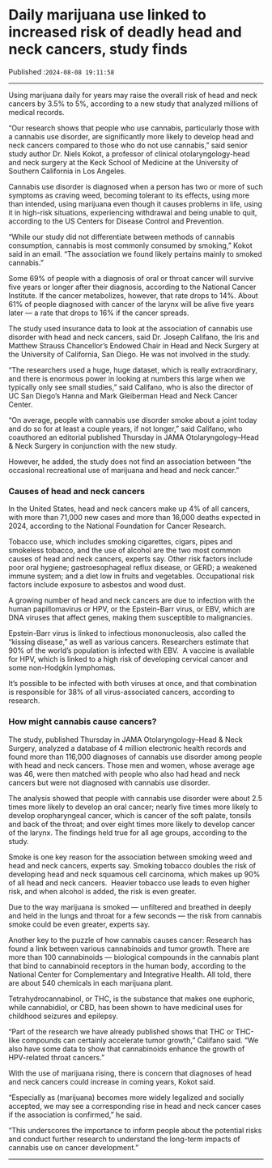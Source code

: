 # Daily marijuana use linked to increased risk of deadly head and neck cancers, study finds

Published :`2024-08-08 19:11:58`

---

Using marijuana daily for years may raise the overall risk of head and neck cancers by 3.5% to 5%, according to a new study that analyzed millions of medical records.

“Our research shows that people who use cannabis, particularly those with a cannabis use disorder, are significantly more likely to develop head and neck cancers compared to those who do not use cannabis,” said senior study author Dr. Niels Kokot, a professor of clinical otolaryngology-head and neck surgery at the Keck School of Medicine at the University of Southern California in Los Angeles.

Cannabis use disorder is diagnosed when a person has two or more of such symptoms as craving weed, becoming tolerant to its effects, using more than intended, using marijuana even though it causes problems in life, using it in high-risk situations, experiencing withdrawal and being unable to quit, according to the US Centers for Disease Control and Prevention.

“While our study did not differentiate between methods of cannabis consumption, cannabis is most commonly consumed by smoking,” Kokot said in an email. “The association we found likely pertains mainly to smoked cannabis.”

Some 69% of people with a diagnosis of oral or throat cancer will survive five years or longer after their diagnosis, according to the National Cancer Institute. If the cancer metabolizes, however, that rate drops to 14%. About 61% of people diagnosed with cancer of the larynx will be alive five years later — a rate that drops to 16% if the cancer spreads.

The study used insurance data to look at the association of cannabis use disorder with head and neck cancers, said Dr. Joseph Califano, the Iris and Matthew Strauss Chancellor’s Endowed Chair in Head and Neck Surgery at the University of California, San Diego. He was not involved in the study.

“The researchers used a huge, huge dataset, which is really extraordinary, and there is enormous power in looking at numbers this large when we typically only see small studies,” said Califano, who is also the director of UC San Diego’s Hanna and Mark Gleiberman Head and Neck Cancer Center.

“On average, people with cannabis use disorder smoke about a joint today and do so for at least a couple years, if not longer,” said Califano, who coauthored an editorial published Thursday in JAMA Otolaryngology–Head & Neck Surgery in conjunction with the new study.

However, he added, the study does not find an association between “the occasional recreational use of marijuana and head and neck cancer.”

### Causes of head and neck cancers

In the United States, head and neck cancers make up 4% of all cancers, with more than 71,000 new cases and more than 16,000 deaths expected in 2024, according to the National Foundation for Cancer Research.

Tobacco use, which includes smoking cigarettes, cigars, pipes and smokeless tobacco, and the use of alcohol are the two most common causes of head and neck cancers, experts say. Other risk factors include poor oral hygiene; gastroesophageal reflux disease, or GERD; a weakened immune system; and a diet low in fruits and vegetables. Occupational risk factors include exposure to asbestos and wood dust.

A growing number of head and neck cancers are due to infection with the human papillomavirus or HPV, or the Epstein-Barr virus, or EBV, which are DNA viruses that affect genes, making them susceptible to malignancies.

Epstein-Barr virus is linked to infectious mononucleosis, also called the “kissing disease,” as well as various cancers. Researchers estimate that 90% of the world’s population is infected with EBV.  A vaccine is available for HPV, which is linked to a high risk of developing cervical cancer and some non-Hodgkin lymphomas.

It’s possible to be infected with both viruses at once, and that combination is responsible for 38% of all virus-associated cancers, according to research.

### How might cannabis cause cancers?

The study, published Thursday in JAMA Otolaryngology–Head & Neck Surgery, analyzed a database of 4 million electronic health records and found more than 116,000 diagnoses of cannabis use disorder among people with head and neck cancers. Those men and women, whose average age was 46, were then matched with people who also had head and neck cancers but were not diagnosed with cannabis use disorder.

The analysis showed that people with cannabis use disorder were about 2.5 times more likely to develop an oral cancer; nearly five times more likely to develop oropharyngeal cancer, which is cancer of the soft palate, tonsils and back of the throat; and over eight times more likely to develop cancer of the larynx. The findings held true for all age groups, according to the study.

Smoke is one key reason for the association between smoking weed and head and neck cancers, experts say. Smoking tobacco doubles the risk of developing head and neck squamous cell carcinoma, which makes up 90% of all head and neck cancers.  Heavier tobacco use leads to even higher risk, and when alcohol is added, the risk is even greater.

Due to the way marijuana is smoked — unfiltered and breathed in deeply and held in the lungs and throat for a few seconds — the risk from cannabis smoke could be even greater, experts say.

Another key to the puzzle of how cannabis causes cancer: Research has found a link between various cannabinoids and tumor growth. There are more than 100 cannabinoids — biological compounds in the cannabis plant that bind to cannabinoid receptors in the human body, according to the National Center for Complementary and Integrative Health. All told, there are about 540 chemicals in each marijuana plant.

Tetrahydrocannabinol, or THC, is the substance that makes one euphoric, while cannabidiol, or CBD, has been shown to have medicinal uses for childhood seizures and epilepsy.

“Part of the research we have already published shows that THC or THC-like compounds can certainly accelerate tumor growth,” Califano said. “We also have some data to show that cannabinoids enhance the growth of HPV-related throat cancers.”

With the use of marijuana rising, there is concern that diagnoses of head and neck cancers could increase in coming years, Kokot said.

“Especially as (marijuana) becomes more widely legalized and socially accepted, we may see a corresponding rise in head and neck cancer cases if the association is confirmed,” he said.

“This underscores the importance to inform people about the potential risks and conduct further research to understand the long-term impacts of cannabis use on cancer development.”

---

